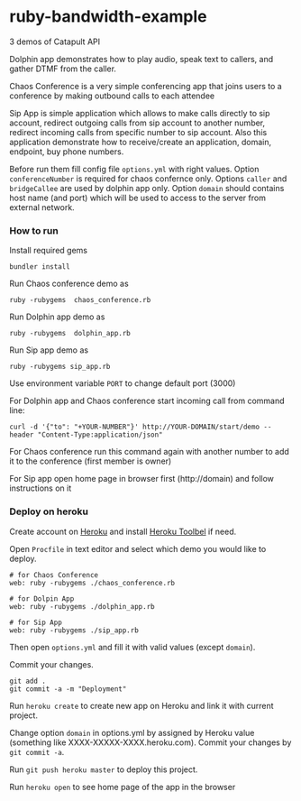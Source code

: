 ruby-bandwidth-example
======================

3 demos of Catapult API

Dolphin app demonstrates how to play audio, speak text to callers, and gather DTMF from the caller.

Chaos Conference is a very simple conferencing app that joins users to a conference by making outbound calls to each attendee

Sip App is simple application which allows to make calls directly to sip account, redirect outgoing calls from sip account to another number, redirect incoming calls from specific number to sip account. Also this application demonstrate how to receive/create an application, domain, endpoint, buy phone numbers.


Before run them fill config file `options.yml` with right values.
Option `conferenceNumber` is required for chaos confernce only.
Options `caller` and `bridgeCallee` are used by dolphin app only.
Option `domain` should contains host name (and port) which will be used to access to the server from external network.

### How to run

Install required gems

```
bundler install
```

Run Chaos conference demo as

```
ruby -rubygems  chaos_conference.rb
```

Run Dolphin app demo as

```
ruby -rubygems  dolphin_app.rb
```

Run Sip app demo as

```
ruby -rubygems sip_app.rb
```

Use environment variable `PORT` to change default port (3000)

For Dolphin app and Chaos conference start incoming call from command line:

```console
curl -d '{"to": "+YOUR-NUMBER"}' http://YOUR-DOMAIN/start/demo --header "Content-Type:application/json"
```
For Chaos conference run this command again with another number to add  it to the conference (first member is owner)

For Sip app open home page in browser first (http://domain) and follow instructions on it

### Deploy on heroku

Create account on [Heroku](https://www.heroku.com/) and install [Heroku Toolbel](https://devcenter.heroku.com/articles/getting-started-with-ruby#set-up) if need.

Open `Procfile` in text editor and select which demo you would like to deploy.

```
# for Chaos Conference
web: ruby -rubygems ./chaos_conference.rb

# for Dolpin App
web: ruby -rubygems ./dolphin_app.rb

# for Sip App
web: ruby -rubygems ./sip_app.rb
```

Then open `options.yml` and fill it with valid values (except `domain`).

Commit your changes.

```
git add .
git commit -a -m "Deployment"
```

Run `heroku create` to create new app on Heroku and link it with current project.

Change option `domain` in options.yml by assigned by Heroku value (something like XXXX-XXXXX-XXXX.heroku.com). Commit your changes by `git commit -a`. 

Run `git push heroku master` to deploy this project.

Run `heroku open` to see home page of the app in the browser


